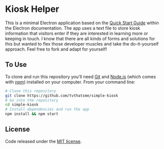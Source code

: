 # Kiosk Helper

This is a minimal Electron application based on the [Quick Start Guide](http://electron.atom.io/docs/latest/tutorial/quick-start) within the Electron documentation. The app uses a text file to store kiosk information that visitors enter if they are interested in learning more or keeping in touch. I know that there are all kinds of forms and solutions for this but wanted to flex those developer muscles and take the do-it-yourself approach. Feel free to fork and adapt for yourself!

## To Use

To clone and run this repository you'll need [Git](https://git-scm.com) and [Node.js](https://nodejs.org/en/download/) (which comes with [npm](http://npmjs.com)) installed on your computer. From your command line:

```bash
# Clone this repository
git clone https://github.com/tvthatsme/simple-kiosk
# Go into the repository
cd simple-kiosk
# Install dependencies and run the app
npm install && npm start
```

## License

Code released under the [MIT license](https://github.com/tvthatsme/simple-kiosk/blob/master/LICENSE).